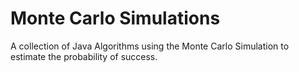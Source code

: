 # Monte Carlo Simulations

A collection of Java Algorithms using the Monte Carlo Simulation to estimate the probability of success.
